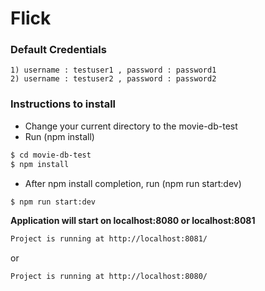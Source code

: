 # Flick

### Default Credentials
    1) username : testuser1 , password : password1
    2) username : testuser2 , password : password2
    
### Instructions to install
- Change your current directory to the movie-db-test
- Run (npm install)
```sh
$ cd movie-db-test
$ npm install
```
- After npm install completion, run (npm run start:dev)
```sh
$ npm run start:dev
```

**Application will start on localhost:8080 or localhost:8081**
```sh
Project is running at http://localhost:8081/
```
or
```sh
Project is running at http://localhost:8080/
```
